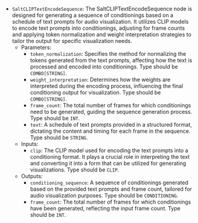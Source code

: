 - `SaltCLIPTextEncodeSequence`: The SaltCLIPTextEncodeSequence node is designed for generating a sequence of conditionings based on a schedule of text prompts for audio visualization. It utilizes CLIP models to encode text prompts into conditionings, adjusting for frame counts and applying token normalization and weight interpretation strategies to tailor the output for specific visualization needs.
    - Parameters:
        - `token_normalization`: Specifies the method for normalizing the tokens generated from the text prompts, affecting how the text is processed and encoded into conditionings. Type should be `COMBO[STRING]`.
        - `weight_interpretation`: Determines how the weights are interpreted during the encoding process, influencing the final conditioning output for visualization. Type should be `COMBO[STRING]`.
        - `frame_count`: The total number of frames for which conditionings need to be generated, guiding the sequence generation process. Type should be `INT`.
        - `text`: A schedule of text prompts provided in a structured format, dictating the content and timing for each frame in the sequence. Type should be `STRING`.
    - Inputs:
        - `clip`: The CLIP model used for encoding the text prompts into a conditioning format. It plays a crucial role in interpreting the text and converting it into a form that can be utilized for generating visualizations. Type should be `CLIP`.
    - Outputs:
        - `conditioning_sequence`: A sequence of conditionings generated based on the provided text prompts and frame count, tailored for audio visualization purposes. Type should be `CONDITIONING`.
        - `frame_count`: The total number of frames for which conditionings have been generated, reflecting the input frame count. Type should be `INT`.
